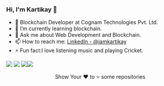 ### Hi, I'm Kartikay 👋

- 🔭 Blockchain Developer at Cognam Technologies Pvt. Ltd.
- 🌱 I’m currently learning blockchain.
- 💬 Ask me about Web Development and Blockchain.
- 📫 How to reach me: [LinkedIn - @iamkartikay](https://www.linkedin.com/in/iamkartikay/) 
- ⚡ Fun fact:I love listening music and playing Cricket. 


<img src="https://github-readme-stats.vercel.app/api?username=KARTIKAY-SARSWAT&&show_icons=true&theme=tokyonight"> <img src="https://github-readme-stats.vercel.app/api/top-langs/?username=KARTIKAY-SARSWAT&&show_icons=true&theme=tokyonight">
<img src="https://github-readme-stats.vercel.app/api/pin/?username=KARTIKAY-SARSWAT&repo=Amazon-clone&&show_icons=true&theme=tokyonight"><img src="https://github-readme-stats.vercel.app/api/pin/?username=KARTIKAY-SARSWAT&repo=notes&&show_icons=true&theme=tokyonight">
<div align="center">
<p>Show Your ❤ to ⭐ some repositories</p>
</div>
